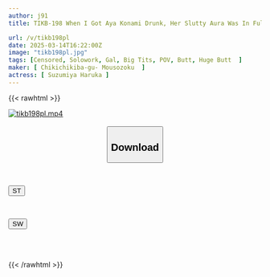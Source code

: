 ```yaml
---
author: j91
title: TIKB-198 When I Got Aya Konami Drunk, Her Slutty Aura Was In Full Swing, So I Decided To Just Go Ahead And Film Her Having Sex!

url: /v/tikb198pl
date: 2025-03-14T16:22:00Z
image: "tikb198pl.jpg"
tags: [Censored, Solowork, Gal, Big Tits, POV, Butt, Huge Butt	]
maker: [ Chikichikiba-gu- Mousozoku  ]
actress: [ Suzumiya Haruka ]
---
```



{{< rawhtml >}}

<div class="video" data-videoid="kD9AgvM0wMhPQ3">
    <a href="javascript:;">
        <img src="/v/tikb198pl/tikb198pl.jpg" width="WIDTH" height="HEIGHT" alt="tikb198pl.mp4" loading="lazy">
    </a>
</div>

<script type="text/javascript" src="https://j91.asia/asset/on-demand-st.js"></script>

<br>
  <link rel="stylesheet" href="https://j91.asia/asset/bs5.css">
  
  <center>
  <button class="btn btn-primary" type="button" data-bs-toggle="collapse" data-bs-target=".multi-collapse" aria-expanded="false" aria-controls="multiCollapseExample1 multiCollapseExample2"><h2>Download</h2></button></center>
</p>
<div class="row">
  <div class="col">
    <div class="collapse multi-collapse" id="multiCollapseExample1">
      <div class="card card-body">
	      	      <br>
<div class="buttons">  
<p><a href="/v/tikb198pl/st.html" target="_blank"><button class="btn-hover color-3"><i class="fa fa-download"></i> ST</button></a></p></div>
    </div>
  </div>
</div>
  <div class="col">
    <div class="collapse multi-collapse" id="multiCollapseExample2">
      <div class="card card-body">
	      <br>
<div class="buttons">
<p><a href="/v/tikb198pl/sw.html" target="_blank"><button class="btn-hover color-2"><i class="fa fa-download"></i> SW</button></a></p></div>
<br><br>
      </div>
    </div>
  </div>
</div>

{{< /rawhtml >}}